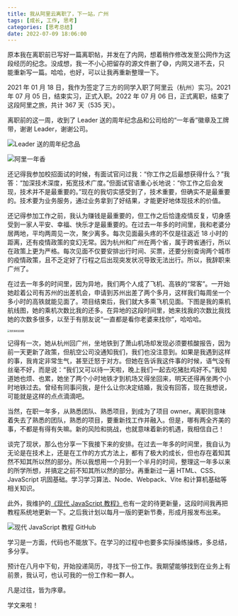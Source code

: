 ```yaml
---
title: 我从阿里云离职了，下一站，广州
tags: [成长, 工作, 思考]
categories: [思考总结]
date: 2022-07-09 18:06:00
---
```


原本我在离职前已写好一篇离职帖，并发在了内网，想着稍作修改发至公网作为这段经历的纪念。没成想，我一不小心把留存的源文件删了😅，内网又进不去，只能重新写一篇。哈哈，也好，可以让我再重新整理一下。

<!-- more -->

2021 年 01 月 18 日，我作为签定了三方的同学入职了阿里云（杭州）实习。2021 年 07 月 05 日，结束实习，正式入职。2022 年 07 月 06 日，正式离职，结束了这段阿里之旅，共计 367 天（535 天）。

离职前的这一周，收到了 Leader 送的周年纪念品和公司给的“一年香”徽章及工牌带，谢谢 Leader，谢谢公司。

![Leader 送的周年纪念品](https://images.dingxuewen.com/20220710004625Leader%20%E9%80%81%E7%9A%84%E5%91%A8%E5%B9%B4%E7%BA%AA%E5%BF%B5%E5%93%81.jpeg?imageMogr2/auto-orient/format/jpg/interlace/1/blur/1x0/quality/45)

![阿里一年香](https://images.dingxuewen.com/20220710004802%E9%98%BF%E9%87%8C%E4%B8%80%E5%B9%B4%E9%A6%99.jpeg?imageMogr2/auto-orient/format/jpg/interlace/1/blur/1x0/quality/45)

还记得我参加校招面试的时候，有面试官问过我：“你工作之后最想获得什么？”我答：“加深技术深度，拓宽技术广度。”但面试官语重心长地说：“你工作之后会发现，技术并不是最重要的。”现在的我切实感受到了，技术重要，但确实不是最重要的。技术要为业务服务，通过业务拿到了好结果，才能更好地体现技术的价值。

还记得参加工作之前，我认为赚钱是最重要的，但工作之后恰逢疫情反复，切身感受到一家人平安、幸福、快乐才是最重要的。在过去一年多的时间里，我和老婆分居两地，平均两周见一次，聚少离多。每次见面最头疼的不仅是往返近 18 小时的距离，还有疫情政策的变幻无常。因为杭州和广州在两个省，属于跨省通行，所以在政策上更为严格。每次见面不仅要安排出行时间、买票，还要分别查询两个城市的疫情政策，且不乏定好了行程之后出现突发状况导致无法出行。所以，我辞职来广州了。

在过去一年多的时间里，因为异地，我们两个人成了飞机、高铁的“常客”。一开始她趁着公司有苏州的出差机会，申请到苏州出差了两个多月，这样我们每周坐一个多小时的高铁就能见面了。项目结束后，我们就大多乘飞机见面。下图是我的乘机航线图，她的乘机次数比我的还多。在异地的这段时间里，她来找我的次数比我找她的次数多很多，以至于有朋友说“一直都是看你老婆来找你”，哈哈哈。

<img src="https://images.dingxuewen.com/20220710004828WechatIMG41.jpeg?imageMogr2/auto-orient/format/jpg/interlace/1/blur/1x0/quality/45" alt="我的乘机航线图" style="zoom:33%;" />

记得有一次，她从杭州回广州，坐地铁到了萧山机场却发现必须要核酸报告，因为前一天更新了政策，但航空公司没通知我们，我们也没注意到。如果是我遇到这样的事，我肯定非常生气，甚至迁怒于对方。但她在告诉我这件事的时候，语气没有丝毫不好，而是说：“我们又可以待一天啦，晚上我们一起去吃猪肚鸡好不。”我知道她也烦、也累，她坐了两个小时地铁才到机场又得坐回来，明天还得再坐两个小时地铁过去。曾经有同事问我，是什么让你决定结婚，我没有回答，现在我想说，可能就是这样的点点滴滴吧。

当然，在职一年多，从熟悉团队、熟悉项目，到成为了项目 owner。离职则意味着失去了熟悉的团队，熟悉的项目，要重新找工作并融入。但是，哪有两全齐美的事，不都是有得有失嘛。新的风险和挑战，也就意味着新的机遇，我相信自己！

谈完了现状，那么也分享一下我接下来的安排。在过去一年多的时间里，我自认为无论是在技术上，还是在工作的方式方法上，都有了极大的成长，但也存在着知其然不知其所以然的部分。所以我想用一个月到一个半月的时间，整理这一年多以来的所学所想，并搞定之前不知其所以然的部分。再重新过一遍 HTML、CSS、JavaScript 巩固基础。学习学习算法、Node、Webpack、Vite 和计算机基础等相关知识。

此外，我维护的[《现代 JavaScript 教程》](https://github.com/javascript-tutorial/zh.javascript.info)也有一定的待更新量，这段时间我再把教程系统地更新一下。之后我计划以每月一版的更新节奏，形成月报发布出来。

![现代 JavaScript 教程 GitHub](https://images.dingxuewen.com/20220710004929%E7%8E%B0%E4%BB%A3%20JavaScript%20%E6%95%99%E7%A8%8B%20GitHub.png?imageMogr2/auto-orient/format/jpg/interlace/1/blur/1x0/quality/45)

学习是一方面，代码也不能放下。在学习的过程中也要多实际操练操练，多总结，多分享。

预计在八月中下旬，开始投递简历，寻找下一份工作。我期望能够找到在业务上有前景，我认可，也认可我的一份工作和一群人。

凡是过往，皆为序章。

学文来啦！

